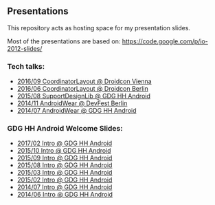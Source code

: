 ## Presentations
This repository acts as hosting space for my presentation slides.

Most of the presentations are based on: https://code.google.com/p/io-2012-slides/


### Tech talks:
- [2016/09 CoordinatorLayout @ Droidcon Vienna](http://mtthsfrdrch.github.io/presentations/2016_09_DroidconVIE_CoordinatorLayout/template.html)
- [2016/06 CoordinatorLayout @ Droidcon Berlin](http://mtthsfrdrch.github.io/presentations/2016_06_DroidconDE_CoordinatorLayout/template.html)
- [2015/08 SupportDesignLib @ GDG HH Android](http://mtthsfrdrch.github.io/presentations/2015_08_GDG_Hamburg_SupportDesignLib/template.html)
- [2014/11 AndroidWear @ DevFest Berlin](http://mtthsfrdrch.github.io/presentations/2014_11_GDG_DevFest_Berlin_AndroidWear/template.html)
- [2014/07 AndroidWear @ GDG HH Android](http://mtthsfrdrch.github.io/presentations/2014_07_AndroidWear/template.html)

### GDG HH Android Welcome Slides:
- [2017/02 Intro @ GDG HH Android](http://mtthsfrdrch.github.io/presentations/GDG_HH_And/2017_02_intro/template.html)
- [2015/10 Intro @ GDG HH Android](http://mtthsfrdrch.github.io/presentations/GDG_HH_And/2015_10_intro/template.html)
- [2015/09 Intro @ GDG HH Android](http://mtthsfrdrch.github.io/presentations/GDG_HH_And/2015_09_intro/template.html)
- [2015/08 Intro @ GDG HH Android](http://mtthsfrdrch.github.io/presentations/GDG_HH_And/2015_08_intro/template.html)
- [2015/03 Intro @ GDG HH Android](http://mtthsfrdrch.github.io/presentations/GDG_HH_And/2015_03_intro/template.html)
- [2015/02 Intro @ GDG HH Android](http://mtthsfrdrch.github.io/presentations/GDG_HH_And/2015_02_intro/template.html)
- [2014/07 Intro @ GDG HH Android](http://mtthsfrdrch.github.io/presentations/GDG_HH_And/2014_07_intro/template.html)
- [2014/06 Intro @ GDG HH Android](http://mtthsfrdrch.github.io/presentations/GDG_HH_And/2014_06_intro/template.html)
